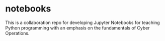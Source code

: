 # notebooks

This is a collaboration repo for developing Jupyter Notebooks for teaching Python programming with an emphasis on the fundamentals of Cyber Operations.